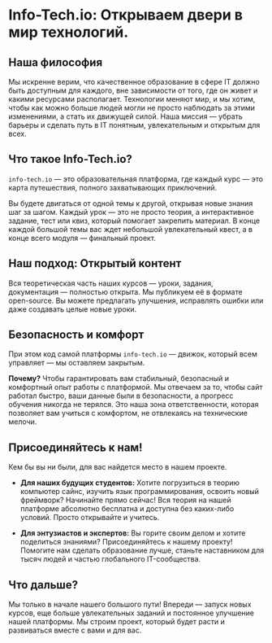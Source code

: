 # Info-Tech.io: Открываем двери в мир технологий.

## Наша философия

Мы искренне верим, что качественное образование в сфере IT должно быть доступным для каждого, вне зависимости от того, где он живет и какими ресурсами располагает. Технологии меняют мир, и мы хотим, чтобы как можно больше людей могли не просто наблюдать за этими изменениями, а стать их движущей силой. Наша миссия — убрать барьеры и сделать путь в IT понятным, увлекательным и открытым для всех.

## Что такое Info-Tech.io?

`info-tech.io` — это образовательная платформа, где каждый курс  — это карта путешествия, полного захватывающих приключений.

Вы будете двигаться от одной темы к другой, открывая новые знания шаг за шагом. Каждый урок — это не просто теория, а интерактивное задание, тест или квиз, который помогает закрепить материал. В конце каждой большой темы вас ждет небольшой увлекательный квест, а в конце всего модуля — финальный проект.

## Наш подход: Открытый контент

Вся теоретическая часть наших курсов — уроки, задания, документация — полностью открыта. Мы публикуем её в формате open-source. Вы можете предлагать улучшения, исправлять ошибки или даже создавать целые новые уроки.

## Безопасность и комфорт

При этом код самой платформы `info-tech.io` — движок, который всем управляет — мы оставляем закрытым.

**Почему?** Чтобы гарантировать вам стабильный, безопасный и комфортный опыт работы с платформой. Мы отвечаем за то, чтобы сайт работал быстро, ваши данные были в безопасности, а прогресс обучения никогда не терялся. Это наша зона ответственности, которая позволяет вам учиться с комфортом, не отвлекаясь на технические мелочи.

## Присоединяйтесь к нам!

Кем бы вы ни были, для вас найдется место в нашем проекте.

*   **Для наших будущих студентов:**
    Хотите погрузиться в теорию компьютер сайнс, изучить язык программирования, освоить новый фреймворк? Начинайте прямо сейчас! Вся теория на нашей платформе абсолютно бесплатна и доступна без каких-либо условий. Просто открывайте и учитесь.

*   **Для энтузиастов и экспертов:**
    Вы горите своим делом и хотите поделиться знаниями? Присоединяйтесь к нашему проекту! Помогите нам сделать образование лучше, станьте наставником для тысяч людей и частью глобального IT-сообщества.

## Что дальше?

Мы только в начале нашего большого пути! Впереди — запуск новых курсов, еще больше увлекательных заданий и постоянное улучшение нашей платформы. Мы строим проект, который будет расти и развиваться вместе с вами и для вас.
